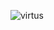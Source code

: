 ![virtus](https://user-images.githubusercontent.com/51996182/72222465-b4d84080-356d-11ea-9c0b-c1c767dc56ec.png)
